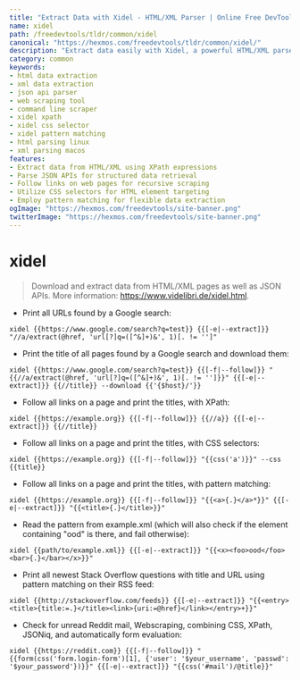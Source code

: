 ```yaml
---
title: "Extract Data with Xidel - HTML/XML Parser | Online Free DevTools by Hexmos"
name: xidel
path: /freedevtools/tldr/common/xidel
canonical: "https://hexmos.com/freedevtools/tldr/common/xidel/"
description: "Extract data easily with Xidel, a powerful HTML/XML parser. Scrape web pages and APIs efficiently. Free online tool, no registration required."
category: common
keywords:
- html data extraction
- xml data extraction
- json api parser
- web scraping tool
- command line scraper
- xidel xpath
- xidel css selector
- xidel pattern matching
- html parsing linux
- xml parsing macos
features:
- Extract data from HTML/XML using XPath expressions
- Parse JSON APIs for structured data retrieval
- Follow links on web pages for recursive scraping
- Utilize CSS selectors for HTML element targeting
- Employ pattern matching for flexible data extraction
ogImage: "https://hexmos.com/freedevtools/site-banner.png"
twitterImage: "https://hexmos.com/freedevtools/site-banner.png"
---
```


# xidel

> Download and extract data from HTML/XML pages as well as JSON APIs.
> More information: <https://www.videlibri.de/xidel.html>.

- Print all URLs found by a Google search:

`xidel {{https://www.google.com/search?q=test}} {{[-e|--extract]}} "//a/extract(@href, 'url[?]q=([^&]+)&', 1)[. != '']"`

- Print the title of all pages found by a Google search and download them:

`xidel {{https://www.google.com/search?q=test}} {{[-f|--follow]}} "{{//a/extract(@href, 'url[?]q=([^&]+)&', 1)[. != '']}}" {{[-e|--extract]}} {{//title}} --download {{'{$host}/'}}`

- Follow all links on a page and print the titles, with XPath:

`xidel {{https://example.org}} {{[-f|--follow]}} {{//a}} {{[-e|--extract]}} {{//title}}`

- Follow all links on a page and print the titles, with CSS selectors:

`xidel {{https://example.org}} {{[-f|--follow]}} "{{css('a')}}" --css {{title}}`

- Follow all links on a page and print the titles, with pattern matching:

`xidel {{https://example.org}} {{[-f|--follow]}} "{{<a>{.}</a>*}}" {{[-e|--extract]}} "{{<title>{.}</title>}}"`

- Read the pattern from example.xml (which will also check if the element containing "ood" is there, and fail otherwise):

`xidel {{path/to/example.xml}} {{[-e|--extract]}} "{{<x><foo>ood</foo><bar>{.}</bar></x>}}"`

- Print all newest Stack Overflow questions with title and URL using pattern matching on their RSS feed:

`xidel {{http://stackoverflow.com/feeds}} {{[-e|--extract]}} "{{<entry><title>{title:=.}</title><link>{uri:=@href}</link></entry>+}}"`

- Check for unread Reddit mail, Webscraping, combining CSS, XPath, JSONiq, and automatically form evaluation:

`xidel {{https://reddit.com}} {{[-f|--follow]}} "{{form(css('form.login-form')[1], {'user': '$your_username', 'passwd': '$your_password'})}}" {{[-e|--extract]}} "{{css('#mail')/@title}}"`
